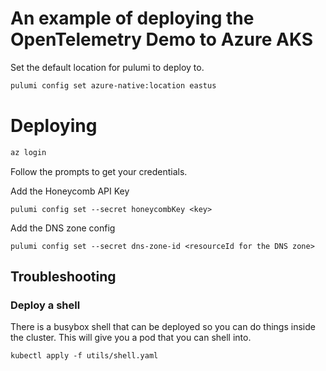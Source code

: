 # An example of deploying the OpenTelemetry Demo to Azure AKS


Set the default location for pulumi to deploy to.
```bash
pulumi config set azure-native:location eastus
```

# Deploying

```bash
az login
```

Follow the prompts to get your credentials.

Add the Honeycomb API Key

```shell
pulumi config set --secret honeycombKey <key>
```

Add the DNS zone config

```shell
pulumi config set --secret dns-zone-id <resourceId for the DNS zone>
```

## Troubleshooting

### Deploy a shell

There is a busybox shell that can be deployed so you can do things inside the cluster. This will give you a pod that you can shell into.

```shell
kubectl apply -f utils/shell.yaml
```
